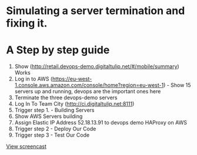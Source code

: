 # Simulating a server termination and fixing it. 

# A Step by step guide

1. Show (http://retail.devops-demo.digitaltulip.net/#/mobile/summary) Works
2. Log in to AWS (https://eu-west-1.console.aws.amazon.com/console/home?region=eu-west-1) - Show 15 servers up and running, devops are the important ones here
3. Terminate the three devops-demo servers
4. Log In To Team City (http://ci.digitaltulip.net:8111)
5. Trigger step 1. - Building Servers 
6. Show AWS Servers building
7. Assign Elastic IP Address 52.18.13.91 to devops demo HAProxy on AWS
8. Trigger step 2 - Deploy Our Code
9. Trigger step 3 - Test Our Code

[View screencast](https://digitaltulip.atlassian.net/wiki/pages/viewpage.action?pageId=13074437)